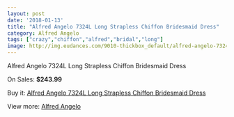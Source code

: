 ```yaml
---
layout: post
date: '2018-01-13'
title: "Alfred Angelo 7324L Long Strapless Chiffon Bridesmaid Dress"
category: Alfred Angelo
tags: ["crazy","chiffon","alfred","bridal","long"]
image: http://img.eudances.com/9010-thickbox_default/alfred-angelo-7324l-long-strapless-chiffon-bridesmaid-dress.jpg
---
```

Alfred Angelo 7324L Long Strapless Chiffon Bridesmaid Dress

On Sales: **$243.99**
<a href="https://www.eudances.com/en/alfred-angelo/3027-alfred-angelo-7324l-long-strapless-chiffon-bridesmaid-dress.html"><amp-img layout="responsive" width="600" height="600" src="//img.eudances.com/9010-thickbox_default/alfred-angelo-7324l-long-strapless-chiffon-bridesmaid-dress.jpg" alt="Alfred Angelo 7324L Long Strapless Chiffon Bridesmaid Dress 0" /></a>
<a href="https://www.eudances.com/en/alfred-angelo/3027-alfred-angelo-7324l-long-strapless-chiffon-bridesmaid-dress.html"><amp-img layout="responsive" width="600" height="600" src="//img.eudances.com/9011-thickbox_default/alfred-angelo-7324l-long-strapless-chiffon-bridesmaid-dress.jpg" alt="Alfred Angelo 7324L Long Strapless Chiffon Bridesmaid Dress 1" /></a>

Buy it: [Alfred Angelo 7324L Long Strapless Chiffon Bridesmaid Dress](https://www.eudances.com/en/alfred-angelo/3027-alfred-angelo-7324l-long-strapless-chiffon-bridesmaid-dress.html "Alfred Angelo 7324L Long Strapless Chiffon Bridesmaid Dress")

View more: [Alfred Angelo](https://www.eudances.com/en/51-alfred-angelo "Alfred Angelo")